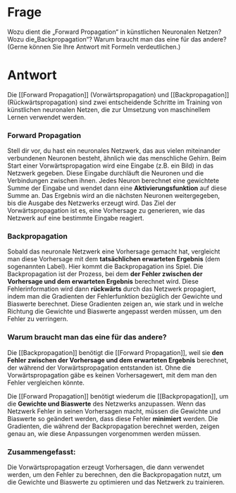 # Frage
Wozu dient die „Forward Propagation“ in künstlichen Neuronalen Netzen? Wozu die„Backpropagation“? Warum braucht man das eine für das andere? (Gerne können Sie Ihre Antwort mit Formeln verdeutlichen.)

# Antwort
Die [[Forward Propagation]] (Vorwärtspropagation) und [[Backpropagation]] (Rückwärtspropagation) sind zwei entscheidende Schritte im Training von künstlichen neuronalen Netzen, die zur Umsetzung von maschinellem Lernen verwendet werden.

### Forward Propagation
Stell dir vor, du hast ein neuronales Netzwerk, das aus vielen miteinander verbundenen Neuronen besteht, ähnlich wie das menschliche Gehirn. 
Beim Start einer Vorwärtspropagation wird eine Eingabe (z.B. ein Bild) in das Netzwerk gegeben. Diese Eingabe durchläuft die Neuronen und die Verbindungen zwischen ihnen. Jedes Neuron berechnet eine gewichtete Summe der Eingabe und wendet dann eine **Aktivierungsfunktion** auf diese Summe an. Das Ergebnis wird an die nächsten Neuronen weitergegeben, bis die Ausgabe des Netzwerks erzeugt wird. 
Das Ziel der Vorwärtspropagation ist es, eine Vorhersage zu generieren, wie das Netzwerk auf eine bestimmte Eingabe reagiert.

### Backpropagation
Sobald das neuronale Netzwerk eine Vorhersage gemacht hat, vergleicht man diese Vorhersage mit dem **tatsächlichen erwarteten Ergebnis** (dem sogenannten Label). 
Hier kommt die Backpropagation ins Spiel. Die Backpropagation ist der Prozess, bei dem **der Fehler zwischen der Vorhersage und dem erwarteten Ergebnis** berechnet wird. 
Diese Fehlerinformation wird dann **rückwärts** durch das Netzwerk propagiert, indem man die Gradienten der Fehlerfunktion bezüglich der Gewichte und Biaswerte berechnet. Diese Gradienten zeigen an, wie stark und in welche Richtung die Gewichte und Biaswerte angepasst werden müssen, um den Fehler zu verringern.

### Warum braucht man das eine für das andere?
Die [[Backpropagation]] benötigt die [[Forward Propagation]], weil sie **den Fehler zwischen der Vorhersage und dem erwarteten Ergebnis** berechnet, der während der Vorwärtspropagation entstanden ist. Ohne die Vorwärtspropagation gäbe es keinen Vorhersagewert, mit dem man den Fehler vergleichen könnte.

Die [[Forward Propagation]] benötigt wiederum die [[Backpropagation]], um die **Gewichte und Biaswerte** des Netzwerks anzupassen. Wenn das Netzwerk Fehler in seinen Vorhersagen macht, müssen die Gewichte und Biaswerte so geändert werden, dass diese Fehler **minimiert** werden. Die Gradienten, die während der Backpropagation berechnet werden, zeigen genau an, wie diese Anpassungen vorgenommen werden müssen.

### Zusammengefasst:
Die Vorwärtspropagation erzeugt Vorhersagen, die dann verwendet werden, um den Fehler zu berechnen, den die Backpropagation nutzt, um die Gewichte und Biaswerte zu optimieren und das Netzwerk zu trainieren.

